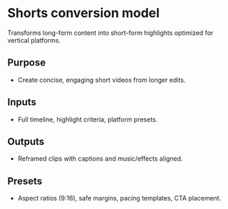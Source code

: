 # Shorts conversion model

Transforms long-form content into short-form highlights optimized for vertical platforms.

## Purpose
- Create concise, engaging short videos from longer edits.

## Inputs
- Full timeline, highlight criteria, platform presets.

## Outputs
- Reframed clips with captions and music/effects aligned.

## Presets
- Aspect ratios (9:16), safe margins, pacing templates, CTA placement.
